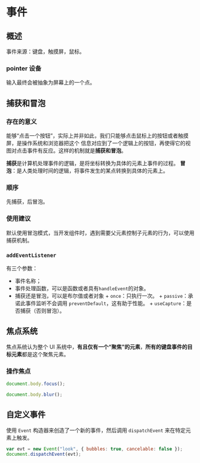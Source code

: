 # 事件

## 概述

事件来源：键盘，触摸屏，鼠标。

### pointer 设备

输入最终会被抽象为屏幕上的一个点。

## 捕获和冒泡

### 存在的意义

能够“点击一个按钮”，实际上并非如此，我们只能够点击鼠标上的按钮或者触摸屏，是操作系统和浏览器把这个
信息对应到了一个逻辑上的按钮，再使得它的视图对点击事件有反应。这样的机制就是**捕获和冒泡**。

**捕获**是计算机处理事件的逻辑，是将坐标转换为具体的元素上事件的过程。
**冒泡**：是人类处理时间的逻辑，将事件发生的某点转换到具体的元素上。

### 顺序

先捕获，后冒泡。

### 使用建议

默认使用冒泡模式，当开发组件时，遇到需要父元素控制子元素的行为，可以使用捕获机制。

### `addEventListener`

有三个参数：

- 事件名称；
- 事件处理函数，可以是函数或者具有`handleEvent`的对象。
- 捕获还是冒泡，可以是布尔值或者对象 + `once`：只执行一次。 + `passive`：承诺此事件监听不会调用 `preventDefault`，这有助于性能。 + `useCapture`：是否捕获（否则冒泡）。

## 焦点系统

焦点系统认为整个 UI 系统中，**有且仅有一个“聚焦”的元素**，**所有的键盘事件的目标元素**都是这个聚焦元素。

### 操作焦点

```javascript
document.body.focus();

document.body.blur();
```

## 自定义事件

使用 `Event` 构造器来创造了一个新的事件，然后调用 `dispatchEvent` 来在特定元素上触发。

```javascript
var evt = new Event("look", { bubbles: true, cancelable: false });
document.dispatchEvent(evt);
```
